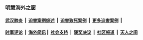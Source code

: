 
### 明慧海外之窗

####  [武汉肺炎](indexes/365.md?t=04161501) &nbsp;|&nbsp;  [迫害案例综述](indexes/328.md?t=04161501) &nbsp;|&nbsp; [迫害致死案例](indexes/277.md?t=04161501)  &nbsp;|&nbsp; [更多迫害案例](indexes/81.md?t=04161501)  &nbsp;|&nbsp; 
####  [时事评论](indexes/19.md?t=04161501) &nbsp;|&nbsp; [海外简讯](indexes/245.md?t=04161501)&nbsp;|&nbsp;  [社会支持](indexes/140.md?t=04161501) &nbsp;|&nbsp; [褒奖决议](indexes/282.md?t=04161501) &nbsp;|&nbsp; [社区报道](indexes/91.md?t=04161501)  &nbsp;|&nbsp; [天人之间](indexes/78.md?t=04161501) 

